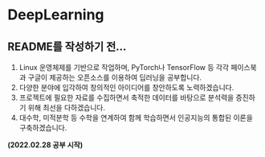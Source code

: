 # DeepLearning

## README를 작성하기 전...

  1. Linux 운영체제를 기반으로 작업하며, PyTorch나 TensorFlow 등 각각 페이스북과 구글이 제공하는 오픈소스를 이용하여 딥러닝을 공부합니다.
  2. 다양한 분야에 입각하여 창의적인 아이디어를 창안하도록 노력하겠습니다.
  3. 프로젝트에 필요한 자료를 수집하면서 축적한 데이터를 바탕으로 분석력을 증진하기 위해 최선을 다하겠습니다.
  4. 대수학, 미적분학 등 수학을 연계하여 함께 학습하면서 인공지능의 통합된 이론을 구축하겠습니다.

**(2022.02.28 공부 시작)**
